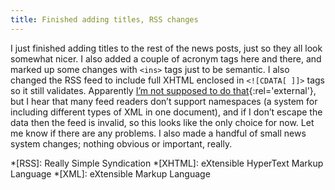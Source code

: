 ```yaml
---
title: Finished adding titles, RSS changes
---
```

I just finished adding titles to the rest of the news posts, just so they all look somewhat nicer. I also added a couple of acronym tags here and there, and marked up some changes with `<ins>` tags just to be semantic. I also changed the RSS feed to include full XHTML enclosed in `<![CDATA[ ]]>` tags so it still validates. Apparently [I’m not supposed to do that](https://norman.walsh.name/2003/09/16/escmarkup "Norman Walsh considers escaped markup harmful"){:rel='external'}, but I hear that many feed readers don’t support namespaces (a system for including different types of XML in one document), and if I don’t escape the data then the feed is invalid, so this looks like the only choice for now. Let me know if there are any problems. I also made a handful of small news system changes; nothing obvious or important, really.

*[RSS]: Really Simple Syndication
*[XHTML]: eXtensible HyperText Markup Language
*[XML]: eXtensible Markup Language